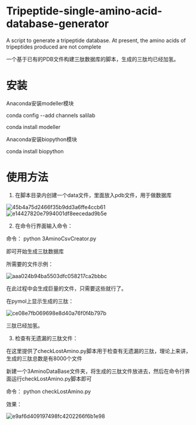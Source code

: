 # Tripeptide-single-amino-acid-database-generator
A script to generate a tripeptide database. At present, the amino acids of tripeptides produced are not complete

一个基于已有的PDB文件构建三肽数据库的脚本，生成的三肽均已经加氢。

# 安装

Anaconda安装modeller模块

conda config --add channels salilab

conda install modeller

Anaconda安装biopython模块

conda install biopython

# 使用方法

1. 在脚本目录内创建一个data文件，里面放入pdb文件，用于做数据库

![45b4a75d2466f35b9dd3a6ffe4ccb61](https://user-images.githubusercontent.com/54057111/117917458-bc535980-b31b-11eb-9987-39b1f0942d8f.png)
![e14427820e7994001df8eecedad9b5e](https://user-images.githubusercontent.com/54057111/117917863-911d3a00-b31c-11eb-9f2b-9b43fe4edec7.png)



2. 在命令行界面输入命令：

命令： python 3AminoCsvCreator.py

即可开始生成三肽数据库

所需要的文件示例：

![aaa024b94ba5503dfc058217ca2bbbc](https://user-images.githubusercontent.com/54057111/117917654-1f44f080-b31c-11eb-8c46-25e7aeab31a3.png)

在此过程中会生成巨量的文件，只需要这些就行了。

在pymol上显示生成的三肽：

![ce08e7fb069698e8d40a76f0f4b797b](https://user-images.githubusercontent.com/54057111/117917990-cfb2f480-b31c-11eb-8e78-e2ba7202aca6.png)

三肽已经加氢。

3. 检查有无遗漏的三肽文件：

在这里提供了checkLostAmino.py脚本用于检查有无遗漏的三肽，理论上来讲，生成的三肽总数是有8000个文件

新建一个3AminoDataBase文件夹，将生成的三肽文件放进去，然后在命令行界面运行checkLostAmino.py脚本即可

命令： python checkLostAmino.py

效果：

![e9af6d409197498fc4202266f6b1e98](https://user-images.githubusercontent.com/54057111/117918326-62ec2a00-b31d-11eb-9a3f-090ceed3ba6a.png)


